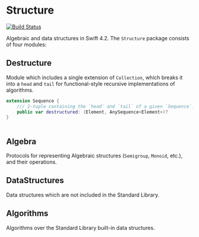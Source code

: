 # Structure

[![Build Status](https://travis-ci.org/dn-m/Structure.svg?branch=master)](https://travis-ci.org/dn-m/Structure) 

Algebraic and data structures in Swift 4.2. The `Structure` package consists of four modules:

## Destructure
Module which includes a single extension of `Collection`, which breaks it into a `head` and `tail` for functional-style recursive implementations of algorithms.

```Swift
extension Sequence {
    /// 2-tuple containing the `head` and `tail` of a given `Sequence`.
    public var destructured: (Element, AnySequence<Element>)?
}
	    
``` 

## Algebra
Protocols for representing Algebraic structures (`Semigroup`, `Monoid`, etc.), and their operations.

## DataStructures
Data structures which are not included in the Standard Library.

## Algorithms
Algorithms over the Standard Library built-in data structures.
